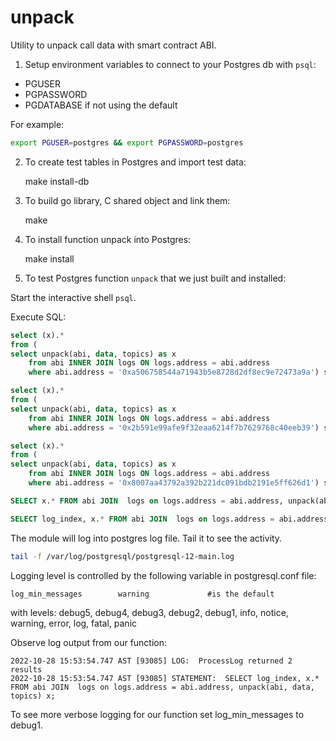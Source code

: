 # unpack

Utility to unpack call data with smart contract ABI.

1. Setup environment variables to connect to your Postgres db with
   `psql`:

- PGUSER
- PGPASSWORD
- PGDATABASE if not using the default

For example:

```bash
export PGUSER=postgres && export PGPASSWORD=postgres
```

2. To create test tables in Postgres and import test data:

    make install-db

3. To build go library, C shared object and link them:

    make

4. To install function unpack into Postgres:

    make install

5. To test Postgres function `unpack` that we just built and installed:

Start the interactive shell `psql`.

Execute SQL:

```sql
select (x).* 
from (
select unpack(abi, data, topics) as x
	from abi INNER JOIN logs ON logs.address = abi.address 
	where abi.address = '0xa506758544a71943b5e8728d2df8ec9e72473a9a') sub;

select (x).* 
from (
select unpack(abi, data, topics) as x
	from abi INNER JOIN logs ON logs.address = abi.address 
	where abi.address = '0x2b591e99afe9f32eaa6214f7b7629768c40eeb39') sub;

select (x).* 
from (
select unpack(abi, data, topics) as x
	from abi INNER JOIN logs ON logs.address = abi.address 
	where abi.address = '0x8007aa43792a392b221dc091bdb2191e5ff626d1') sub;

SELECT x.* FROM abi JOIN  logs on logs.address = abi.address, unpack(abi, data, topics) x;

SELECT log_index, x.* FROM abi JOIN  logs on logs.address = abi.address, unpack(abi, data, topics) x;
```

The module will log into postgres log file. Tail it to see the activity.

```bash
tail -f /var/log/postgresql/postgresql-12-main.log
```

Logging level is controlled by the following variable in postgresql.conf file:

````
log_min_messages		warning  			#is the default
````

with levels: debug5, debug4, debug3, debug2, debug1, info, notice, warning, error, log, fatal, panic

Observe log output from our function:

```
2022-10-28 15:53:54.747 AST [93085] LOG:  ProcessLog returned 2 results
2022-10-28 15:53:54.747 AST [93085] STATEMENT:  SELECT log_index, x.* FROM abi JOIN  logs on logs.address = abi.address, unpack(abi, data, topics) x;
```

To see more verbose logging for our function set log_min_messages to debug1.